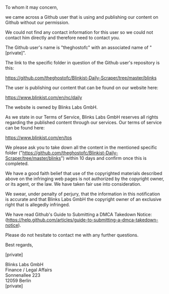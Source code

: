 To whom it may concern,    
    
we came across a Github user that is using and publishing our content on Github without our permission.    
    
We could not find any contact information for this user so we could not contact him directly and therefore need to contact you.    
    
The Github user's name is "theghostofc" with an associated name of "[private]".    
    
The link to the specific folder in question of the Github user's repository is this:    
    
https://github.com/theghostofc/Blinkist-Daily-Scraper/tree/master/blinks    
    
The user is publishing our content that can be found on our website here:    
    
https://www.blinkist.com/en/nc/daily    
    
The website is owned by Blinks Labs GmbH.    
    
As we state in our Terms of Service, Blinks Labs GmbH reserves all rights regarding the published content through our services. Our terms of service can be found here:    
    
https://www.blinkist.com/en/tos    
    
We please ask you to take down all the content in the mentioned specific folder ("https://github.com/theghostofc/Blinkist-Daily-Scraper/tree/master/blinks") within 10 days and confirm once this is completed.    
    
We have a good faith belief that use of the copyrighted materials described above on the infringing web pages is not authorized by the copyright owner, or its agent, or the law. We have taken fair use into consideration.    
    
We swear, under penalty of perjury, that the information in this notification is accurate and that Blinks Labs GmbH the copyright owner of an exclusive right that is allegedly infringed.    
    
We have read Github's Guide to Submitting a DMCA Takedown Notice: (https://help.github.com/articles/guide-to-submitting-a-dmca-takedown-notice).    
    
Please do not hesitate to contact me with any further questions.    
    
Best regards,    
    
[private]  
    
Blinks Labs GmbH    
Finance / Legal Affairs    
Sonnenallee 223    
12059 Berlin    
[private]  
